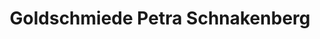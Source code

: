 ---
title: "Goldschmiede Petra Schnakenberg"
url: /wennigsen-deister/goldschmiede-petra-schnakenberg/
shop: Schmuck
---